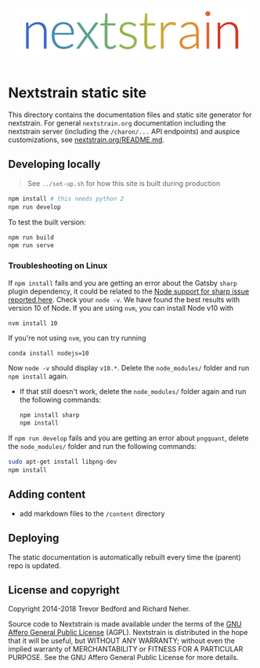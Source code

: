 <div align="center">
    <img src="static/logos/nextstrain_should_be_svg.png" alt="Logo" width='472px' height='100px'/>
</div>

<br/>

# Nextstrain static site
This directory contains the documentation files and static site generator for nextstrain.
For general `nextstrain.org` documentation including the nextstrain server (including the `/charon/...` API endpoints) and auspice customizations, see [nextstrain.org/README.md]((./static-site/README.md)).

## Developing locally

> See `../set-up.sh` for how this site is built during production

```bash
npm install # this needs python 2
npm run develop
```

To test the built version:
```bash
npm run build
npm run serve
```

### Troubleshooting on Linux
If `npm install` fails and you are getting an error about the Gatsby `sharp` plugin dependency, it could be related to the [Node support for sharp issue reported here](https://github.com/lovell/sharp/issues/1668). Check your `node -v`. We have found the best results with version 10 of Node. If you are using `nvm`, you can install Node v10 with

    nvm install 10

If you're not using `nvm`, you can try running

    conda install nodejs=10

Now `node -v` should display `v10.*`. Delete the `node_modules/` folder and run `npm install` again.
* If that still doesn't work, delete the `node_modules/` folder again and run the following commands:
    ```sh
    npm install sharp
    npm install
    ```
If `npm run develop` fails and you are getting an error about `pngquant`, delete the `node_modules/` folder and run the following commands:
  ```sh
  sudo apt-get install libpng-dev
  npm install
  ```


## Adding content
* add markdown files to the `/content` directory


## Deploying
The static documentation is automatically rebuilt every time the (parent) repo is updated.


## License and copyright

Copyright 2014-2018 Trevor Bedford and Richard Neher.

Source code to Nextstrain is made available under the terms of the [GNU Affero General Public License](LICENSE.txt) (AGPL). Nextstrain is distributed in the hope that it will be useful, but WITHOUT ANY WARRANTY; without even the implied warranty of MERCHANTABILITY or FITNESS FOR A PARTICULAR PURPOSE.  See the GNU Affero General Public License for more details.
